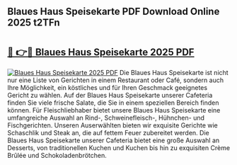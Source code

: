 ## Blaues Haus Speisekarte PDF Download Online 2025 t2TFn

# <h2><a href="http://gc9jrqw.nevu.top/?p=Blaues+Haus+Speisekarte">🔗 👉🔴 Blaues Haus Speisekarte 2025 PDF</a></h2>

[![Blaues Haus Speisekarte 2025 PDF](https://i.imgur.com/dBaPXMq.png)](http://gc9jrqw.nevu.top/?p=Blaues+Haus+Speisekarte)
Die Blaues Haus Speisekarte ist nicht nur eine Liste von Gerichten in einem Restaurant oder Café, sondern auch Ihre Möglichkeit, ein köstliches und für Ihren Geschmack geeignetes Gericht zu wählen. Auf der Blaues Haus Speisekarte unserer Cafeteria finden Sie viele frische Salate, die Sie in einem speziellen Bereich finden können. Für Fleischliebhaber bietet unsere Blaues Haus Speisekarte eine umfangreiche Auswahl an Rind-, Schweinefleisch-, Hühnchen- und Fischgerichten. Unseren Auserwählten bieten wir exquisite Gerichte wie Schaschlik und Steak an, die auf fettem Feuer zubereitet werden. Die Blaues Haus Speisekarte unserer Cafeteria bietet eine große Auswahl an Desserts, von traditionellen Kuchen und Kuchen bis hin zu exquisiten Crème Brûlée und Schokoladenbrötchen.
